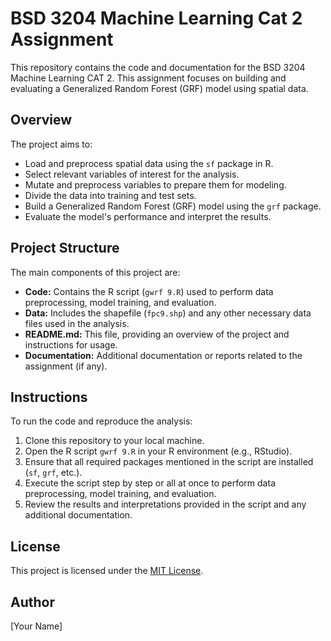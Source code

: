 # BSD 3204 Machine Learning Cat 2 Assignment

This repository contains the code and documentation for the BSD 3204 Machine Learning CAT 2. This assignment focuses on building and evaluating a Generalized Random Forest (GRF) model using spatial data.

## Overview

The project aims to:
- Load and preprocess spatial data using the `sf` package in R.
- Select relevant variables of interest for the analysis.
- Mutate and preprocess variables to prepare them for modeling.
- Divide the data into training and test sets.
- Build a Generalized Random Forest (GRF) model using the `grf` package.
- Evaluate the model's performance and interpret the results.

## Project Structure

The main components of this project are:
- **Code:** Contains the R script (`gwrf 9.R`) used to perform data preprocessing, model training, and evaluation.
- **Data:** Includes the shapefile (`fpc9.shp`) and any other necessary data files used in the analysis.
- **README.md:** This file, providing an overview of the project and instructions for usage.
- **Documentation:** Additional documentation or reports related to the assignment (if any).

## Instructions

To run the code and reproduce the analysis:
1. Clone this repository to your local machine.
2. Open the R script `gwrf 9.R` in your R environment (e.g., RStudio).
3. Ensure that all required packages mentioned in the script are installed (`sf`, `grf`, etc.).
4. Execute the script step by step or all at once to perform data preprocessing, model training, and evaluation.
5. Review the results and interpretations provided in the script and any additional documentation.

## License

This project is licensed under the [MIT License](LICENSE).

## Author

[Your Name]
